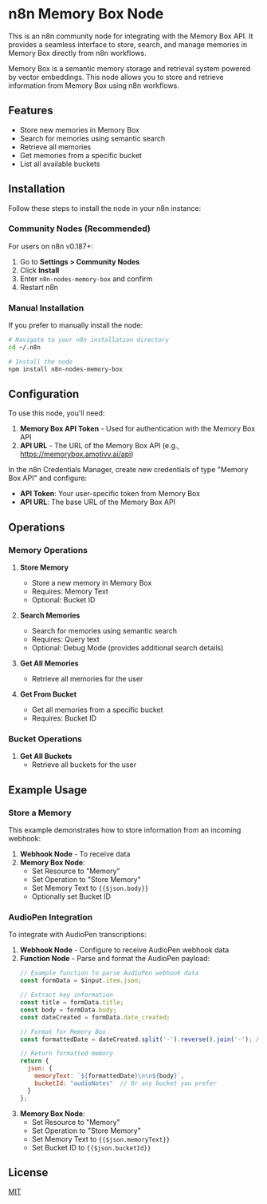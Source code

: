 # n8n Memory Box Node

This is an n8n community node for integrating with the Memory Box API. It provides a seamless interface to store, search, and manage memories in Memory Box directly from n8n workflows.

Memory Box is a semantic memory storage and retrieval system powered by vector embeddings. This node allows you to store and retrieve information from Memory Box using n8n workflows.

## Features

- Store new memories in Memory Box
- Search for memories using semantic search
- Retrieve all memories
- Get memories from a specific bucket
- List all available buckets

## Installation

Follow these steps to install the node in your n8n instance:

### Community Nodes (Recommended)

For users on n8n v0.187+:

1. Go to **Settings > Community Nodes**
2. Click **Install**
3. Enter `n8n-nodes-memory-box` and confirm
4. Restart n8n

### Manual Installation

If you prefer to manually install the node:

```bash
# Navigate to your n8n installation directory
cd ~/.n8n

# Install the node
npm install n8n-nodes-memory-box
```

## Configuration

To use this node, you'll need:

1. **Memory Box API Token** - Used for authentication with the Memory Box API
2. **API URL** - The URL of the Memory Box API (e.g., https://memorybox.amotivv.ai/api)

In the n8n Credentials Manager, create new credentials of type "Memory Box API" and configure:
- **API Token**: Your user-specific token from Memory Box
- **API URL**: The base URL of the Memory Box API

## Operations

### Memory Operations

1. **Store Memory**
   - Store a new memory in Memory Box
   - Requires: Memory Text
   - Optional: Bucket ID

2. **Search Memories**
   - Search for memories using semantic search
   - Requires: Query text
   - Optional: Debug Mode (provides additional search details)

3. **Get All Memories**
   - Retrieve all memories for the user

4. **Get From Bucket**
   - Get all memories from a specific bucket
   - Requires: Bucket ID

### Bucket Operations

1. **Get All Buckets**
   - Retrieve all buckets for the user

## Example Usage

### Store a Memory

This example demonstrates how to store information from an incoming webhook:

1. **Webhook Node** - To receive data
2. **Memory Box Node**:
   - Set Resource to "Memory"
   - Set Operation to "Store Memory"
   - Set Memory Text to `{{$json.body}}`
   - Optionally set Bucket ID

### AudioPen Integration

To integrate with AudioPen transcriptions:

1. **Webhook Node** - Configure to receive AudioPen webhook data
2. **Function Node** - Parse and format the AudioPen payload:
   ```javascript
   // Example function to parse AudioPen webhook data
   const formData = $input.item.json;
   
   // Extract key information
   const title = formData.title;
   const body = formData.body;
   const dateCreated = formData.date_created;
   
   // Format for Memory Box
   const formattedDate = dateCreated.split('-').reverse().join('-'); // Convert MM-DD-YYYY to YYYY-MM-DD
   
   // Return formatted memory
   return {
     json: {
       memoryText: `${formattedDate}\n\n${body}`,
       bucketId: "audioNotes"  // Or any bucket you prefer
     }
   };
   ```
3. **Memory Box Node**:
   - Set Resource to "Memory"
   - Set Operation to "Store Memory"
   - Set Memory Text to `{{$json.memoryText}}`
   - Set Bucket ID to `{{$json.bucketId}}`

## License

[MIT](LICENSE)
